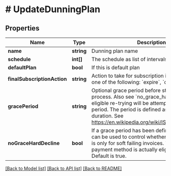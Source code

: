 # # UpdateDunningPlan

## Properties

Name | Type | Description | Notes
------------ | ------------- | ------------- | -------------
**name** | **string** | Dunning plan name |
**schedule** | **int[]** | The schedule as list of intervals in days |
**defaultPlan** | **bool** | If this is default plan |
**finalSubscriptionAction** | **string** | Action to take for subscription if dunning fails, one of the following: &#x60;expire&#x60;, &#x60;on_hold&#x60;, &#x60;none&#x60; |
**gracePeriod** | **string** | Optional grace period before starting dunning process. Also see &#x60;no_grace_hard_decline&#x60;. If eligible re-trying will be attempted in the grace period. The period is defined as an ISO-8601 duration. See https://en.wikipedia.org/wiki/ISO_8601#Durations | [optional]
**noGraceHardDecline** | **bool** | If a grace period has been defined, this parameter can be used to control whether the grace period is only for soft failing invoices. That is, the used payment method is actually eligible for retrying. Default is true. | [optional]

[[Back to Model list]](../../README.md#models) [[Back to API list]](../../README.md#endpoints) [[Back to README]](../../README.md)

